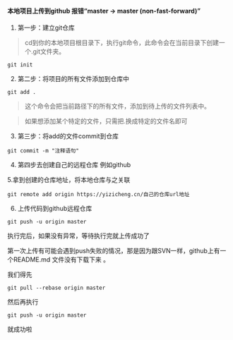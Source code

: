 #### 本地项目上传到github 报错“master -> master (non-fast-forward)”


1. 第一步：建立git仓库

> cd到你的本地项目根目录下，执行git命令，此命令会在当前目录下创建一个.git文件夹。

```
git init

```

2. 第二步：将项目的所有文件添加到仓库中

```
git add .
```

> 这个命令会把当前路径下的所有文件，添加到待上传的文件列表中。

> 如果想添加某个特定的文件，只需把.换成特定的文件名即可

3. 第三步：将add的文件commit到仓库

```
git commit -m "注释语句"
```

4. 第四步去创建自己的远程仓库 例如github

5.拿到创建的仓库地址，将本地仓库与之关联

```
git remote add origin https://yizicheng.cn/自己的仓库url地址
```
6. 上传代码到github远程仓库

```
git push -u origin master
```

执行完后，如果没有异常，等待执行完就上传成功了

第一次上传有可能会遇到push失败的情况，那是因为跟SVN一样，github上有一个README.md 文件没有下载下来 。

我们得先

```
git pull --rebase origin master 
```

然后再执行

```
git push -u origin master
```
就成功啦